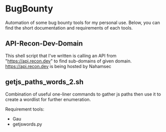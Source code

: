 # BugBounty
Automation of some bug bounty tools for my personal use.
Below, you can find the short documentation and requirements of each tools.

## API-Recon-Dev-Domain
This shell script that I've written is calling an API from "https://api.recon.dev" to find sub-domains of given domain.
https://api.recon.dev is being hosted by Nahamsec

## getjs_paths_words_2.sh
Combination of useful one-liner commands to gather js paths then use it to create a wordlist for further enumeration.

Requirement tools: 
- Gau
- getjswords.py
